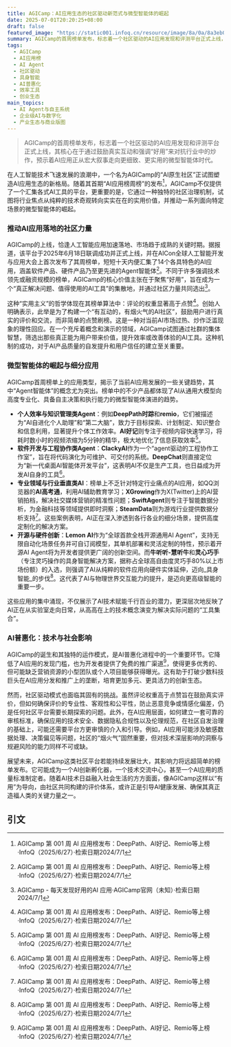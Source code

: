 ```yaml
---
title: AGICamp：AI应用生态的社区驱动新范式与微型智能体的崛起
date: 2025-07-01T20:20:25+08:00
draft: false
featured_image: "https://static001.infoq.cn/resource/image/8a/0a/8a3eb05a8887a1e9801c9ae2c7a0ae0a.jpg"
summary: AGICamp的首周榜单发布，标志着一个社区驱动的AI应用发现和评测平台正式上线，其通过强调“好用”和真实互动来对抗行业炒作，旨在筛选出真正解决问题的AI工具。榜单中涌现出大量面向效率、开发和垂直领域的微型智能体及具身智能硬件，预示着AI应用正从宏大叙事走向更细致、更实用的普惠化发展阶段，但也需应对社区治理和应用质量把控的挑战。
tags: 
  - AGICamp
  - AI应用榜
  - AI Agent
  - 社区驱动
  - 具身智能
  - AI普惠化
  - 效率工具
  - 创业生态
main_topics: 
  - AI Agent与自主系统
  - 企业级AI与数字化
  - 产业生态与商业版图
---
```


> AGICamp的首周榜单发布，标志着一个社区驱动的AI应用发现和评测平台正式上线，其核心在于通过鼓励真实互动和强调“好用”来对抗行业中的炒作，预示着AI应用正从宏大叙事走向更细致、更实用的微型智能体时代。

在人工智能技术飞速发展的浪潮中，一个名为AGICamp的“AI原生社区”正试图塑造AI应用生态的新格局。随着其首期“AI应用榜周榜”的发布[^1]，AGICamp不仅提供了一个汇集各式AI工具的平台，更重要的是，它通过一种独特的社区治理机制，试图将行业焦点从纯粹的技术奇观转向实实在在的实用价值，并推动一系列面向特定场景的微型智能体的崛起。

### 推动AI应用落地的社区力量

AGICamp的上线，恰逢人工智能应用加速落地、市场趋于成熟的关键时期。据报道，该平台于2025年6月18日联调成功并正式上线，并在AICon全球人工智能开发与应用大会上首次发布了其周榜单，短短十天内便汇集了14个各具特色的AI应用，涵盖软件产品、硬件产品乃至更先进的Agent智能体[^1]。不同于许多强调技术领先或融资规模的榜单，AGICamp的核心价值主张在于聚焦“好用”，旨在成为一个“真正解决问题、值得使用的AI工具”的集散地，并通过社区力量共同选出[^2]。

这种“实用主义”的哲学体现在其榜单算法中：评论的权重显著高于点赞[^1]。创始人明确表示，此举是为了构建一个“有互动的，有烟火气的AI社区”，鼓励用户进行真实的评价和交流，而非简单的点赞刷榜。这是一种对当前AI市场过热、炒作泛滥现象的理性回应。在一个充斥着概念和演示的领域，AGICamp试图通过社群的集体智慧，筛选出那些真正能为用户带来价值，提升效率或改善体验的AI工具。这种机制的成功，对于AI产品质量的自发提升和用户信任的建立至关重要。

### 微型智能体的崛起与细分应用

AGICamp首周榜单上的应用类型，揭示了当前AI应用发展的一些关键趋势，其中“Agent智能体”的概念尤为突出。榜单中的不少产品都体现了AI从通用大模型向高度专业化、具备自主决策和执行能力的微型智能体演进的趋势。

*   **个人效率与知识管理类Agent**：例如**DeepPath时踪**和**remio**，它们被描述为“AI自进化个人助理”和“第二大脑”，致力于目标探索、计划制定、知识整合和信息利用，显著提升个体工作效率。**AI好记**则专注于视频内容快速学习，将耗时数小时的视频浓缩为5分钟的精华，极大地优化了信息获取效率[^1]。
*   **软件开发与工程协作类Agent**：**ClackyAI**作为一个“agent驱动的工程协作工作室”，旨在将代码演化为可维护、可交付的系统。**DeepChat**则直接定位为“新一代桌面AI智能体开发平台”，这表明AI不仅是生产工具，也日益成为开发AI自身的工具[^1]。
*   **专业领域与行业垂直类AI**：榜单上不乏针对特定行业痛点的AI应用，如QQ浏览器的**AI高考通**，利用AI辅助教育学习；**XGrowing**作为X(Twitter)上的AI营销拍档，解决社交媒体营销的精准性问题；**SwiftAgent**则专注于智能数据分析，为金融科技等领域提供即时洞察；**SteamData**则为游戏行业提供数据分析支持[^1]。这些案例表明，AI正在深入渗透到各行各业的细分场景，提供高度定制化的解决方案。
*   **开源与硬件创新**：**Lemon AI**作为“全球首款全栈开源通用AI Agent”，支持无限自动化场景任务并可自订阅模型，其单机部署和灵活定制的特性，预示着开源AI Agent将为开发者提供更广阔的创新空间。而**牛听听-慧听牛**和**灵心巧手**（专注灵巧操作的具身智能解决方案，据称占全球高自由度灵巧手80%以上市场份额）的入选，则强调了AI从纯粹的软件应用向硬件实体延伸，迈向_具身智能_的步伐[^1]。这代表了AI与物理世界交互能力的提升，是迈向更高级智能的重要一步。

这些应用的集中涌现，不仅展示了AI技术赋能千行百业的潜力，更深层次地反映了AI正在从实验室走向日常，从高高在上的技术概念演变为解决实际问题的“工具集合”。

### AI普惠化：技术与社会影响

AGICamp的诞生和其独特的运作模式，是AI普惠化进程中的一个重要环节。它降低了AI应用的发现门槛，也为开发者提供了免费的推广渠道[^1]，使得更多优秀的、但可能缺乏营销资源的小型团队或个人项目能够获得曝光。这有助于打破少数科技巨头在AI应用分发和推广上的垄断，培育更加多元、更具活力的创新生态。

然而，社区驱动模式也面临其固有的挑战。虽然评论权重高于点赞旨在鼓励真实评价，但如何确保评价的专业性、客观性和公平性，防止恶意竞争或情感化偏差，仍是任何社区平台需要长期探索的问题。此外，在AI应用层面，如何建立一套可靠的审核标准，确保应用的技术安全、数据隐私合规性以及伦理规范，在社区自发治理的基础上，可能还需要平台方更审慎的介入和引导。例如，AI应用可能涉及敏感数据处理、决策偏见等问题，社区的“烟火气”固然重要，但对技术深层影响的洞察与规避风险的能力同样不可或缺。

展望未来，AGICamp这类社区平台若能持续发展壮大，其影响力将远超简单的榜单发布。它可能成为一个AI创新孵化器，一个技术交流中心，甚至一个AI应用的质量标准制定者。随着AI技术日益融入社会生活的方方面面，像AGICamp这样以“有用”为导向，由社区共同构建的评价体系，或许正是引导AI健康发展、确保其真正造福人类的关键力量之一。

## 引文
[^1]: AGICamp 第 001 周 AI 应用榜发布：DeepPath、AI好记、Remio等上榜·InfoQ（2025/6/27）·检索日期2024/7/1
[^2]: AGICamp - 每天发现好用的AI 应用·AGICamp官网（未知）·检索日期2024/7/1
